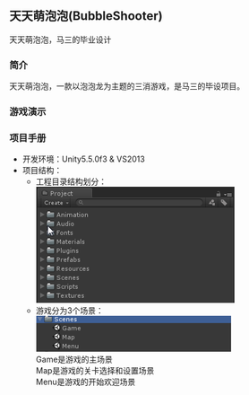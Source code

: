 ## 天天萌泡泡(BubbleShooter)
天天萌泡泡，马三的毕业设计

### 简介  
天天萌泡泡，一款以泡泡龙为主题的三消游戏，是马三的毕设项目。  

### 游戏演示  

### 项目手册  
* 开发环境：Unity5.5.0f3 & VS2013 
* 项目结构：  
  * 工程目录结构划分：  
![](./Images/1.png)  
  * 游戏分为3个场景：  
![](./Images/2.png)  
Game是游戏的主场景  
Map是游戏的关卡选择和设置场景  
Menu是游戏的开始欢迎场景  


